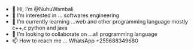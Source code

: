 - 👋 Hi, I’m @NuhuWambali
- 👀 I’m interested in ... softwares engineering
- 🌱 I’m currently learning ...web and other programming language mostly c++,c python and java
- 💞️ I’m looking to collaborate on ...all programming language
- 📫 How to reach me ... WhatsApp +255688349680

<!---
NuhuWambali/NuhuWambali is a ✨ special ✨ repository because its `README.md` (this file) appears on your GitHub profile.
You can click the Preview link to take a look at your changes.
--->
